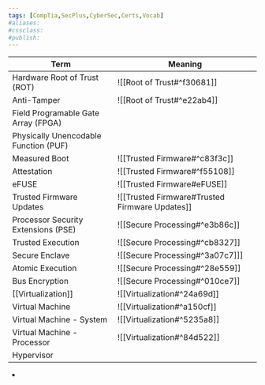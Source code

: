 ```yaml
---
tags: [CompTia,SecPlus,CyberSec,Certs,Vocab]
#aliases:
#cssclass:
#publish:
---
```

| Term                                  | Meaning                                        |
| ------------------------------------- | ---------------------------------------------- |
| Hardware Root of Trust (ROT)          | ![[Root of Trust#^f30681]]                     |
| Anti-Tamper                           | ![[Root of Trust#^e22ab4]]                     |
| Field Programable Gate Array (FPGA)   |                                                |
| Physically Unencodable Function (PUF) |                                                |
| Measured Boot                         | ![[Trusted Firmware#^c83f3c]]                  |
| Attestation                           | ![[Trusted Firmware#^f55108]]                  |
| eFUSE                                 | ![[Trusted Firmware#eFUSE]]                    |
| Trusted Firmware Updates              | ![[Trusted Firmware#Trusted Firmware Updates]] |
| Processor Security Extensions (PSE)   | ![[Secure Processing#^e3b86c]]                 |
| Trusted Execution                     | ![[Secure Processing#^cb8327]]                 |
| Secure Enclave                        | ![[Secure Processing#^3a07c7]]]                |
| Atomic Execution                      | ![[Secure Processing#^28e559]]                 |
| Bus Encryption                        | ![[Secure Processing#^010ce7]]                 |
| [[Virtualization]]                    | ![[Virtualization#^24a69d]]                    |
| Virtual Machine                       | ![[Virtualization#^a150cf]]                    |
| Virtual Machine - System              | ![[Virtualization#^5235a8]]                    |
| Virtual Machine - Processor           | ![[Virtualization#^84d522]]                    |
| Hypervisor                                      |                                                |

-
